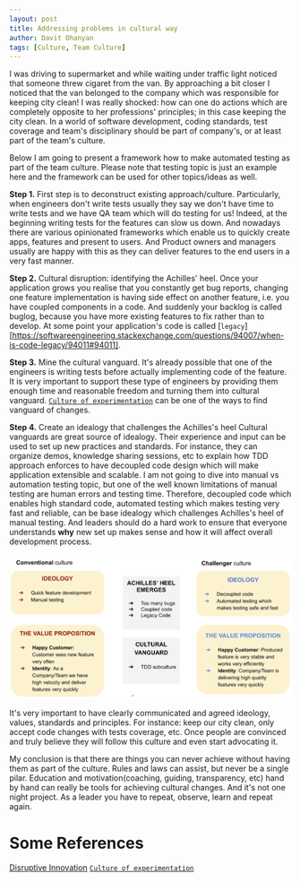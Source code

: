 ```yaml
---
layout: post
title: Addressing problems in cultural way
author: Davit Ohanyan
tags: [Culture, Team Culture]
---
```


I was driving to supermarket and while waiting under traffic light noticed that someone threw cigaret from the van. By approaching a bit closer I noticed that the van belonged to the company which was responsible for keeping city clean! I was really shocked: how can one do actions which are completely opposite to her professions' principles; in this case keeping the city clean.
In a world of software development, coding standards, test coverage and team's disciplinary should be part of company's, or at least part of the team's culture.

Below I am going to present a framework how to make automated testing as part of the team culture. Please note that testing topic is just an example here and the framework can be used for other topics/ideas as well.

  **Step 1.** First step is to deconstruct existing approach/culture.
Particularly, when engineers don't write tests usually they say we don't have time to write tests and we have QA team which will do testing for us! Indeed, at the beginning writing tests for the features can slow us down. And nowadays there are various opinionated frameworks which enable us to quickly create apps, features and present to users. And Product owners and managers usually are happy with this as they can deliver features to the end users in a very fast manner.

  **Step 2.** Cultural disruption: identifying the Achilles' heel.
Once your application grows you realise that you constantly get bug reports, changing one feature implementation is having side effect on another feature, i.e. you have coupled components in a code. And suddenly your backlog is called buglog, because you have more existing features to fix rather than to develop. At some point your application's code is called [`legacy`][https://softwareengineering.stackexchange.com/questions/94007/when-is-code-legacy/94011#94011].

  **Step 3.** Mine the cultural vanguard.
It's already possible that one of the engineers is writing tests before actually implementing code of the feature. It is very important to support these type of engineers by providing them enough time and reasonable freedom and turning them into cultural vanguard. [`Culture of experimentation`](https://hbr.org/2020/03/productive-innovation?ab=hero-main-text#building-a-culture-of-experimentation) can be one of the ways to find vanguard of changes.

  **Step 4.** Create an idealogy that challenges the Achilles's heel
Cultural vanguards are great source of idealogy. Their experience and input can be used to set up new practices and standards. For instance, they can organize demos, knowledge sharing sessions, etc to explain how TDD approach enforces to have decoupled code design which will make application extensible and scalable. I am not going to dive into manual vs automation testing topic, but one of the well known limitations of manual testing are human errors and testing time. Therefore, decoupled code which enables high standard code, automated testing which makes testing very fast and reliable, can be base idealogy which challenges Achilles's heel of manual testing. And leaders should do a hard work to ensure that everyone understands **why** new set up makes sense and how it will affect overall development process.


![Cultural change framework](/images/culture_change.png)


It's very important to have clearly communicated and agreed ideology, values, standards and principles. For instance: keep our city clean, only accept code changes with tests coverage, etc. Once people are convinced and truly believe they will follow this culture and even start advocating it.

My conclusion is that there are things you can never achieve without having them as part of the culture. Rules and laws can assist, but never be a single pilar. Education and motivation(coaching, guiding, transparency, etc) hand by hand can really be tools for achieving cultural changes. And it's not one night project. As a leader you have to repeat, observe, learn and repeat again.

# Some References
[Disruptive Innovation](https://hbr.org/2015/12/what-is-disruptive-innovation)
[`Culture of experimentation`](https://hbr.org/2020/03/productive-innovation?ab=hero-main-text#building-a-culture-of-experimentation)
